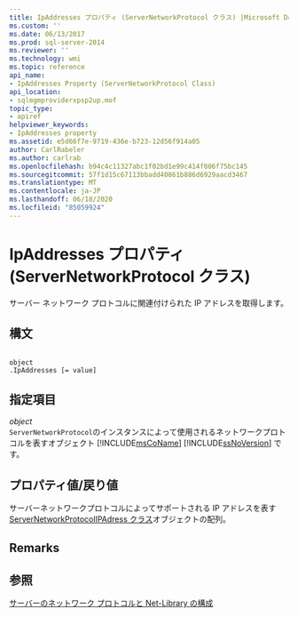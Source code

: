 ```yaml
---
title: IpAddresses プロパティ (ServerNetworkProtocol クラス) |Microsoft Docs
ms.custom: ''
ms.date: 06/13/2017
ms.prod: sql-server-2014
ms.reviewer: ''
ms.technology: wmi
ms.topic: reference
api_name:
- IpAddresses Property (ServerNetworkProtocol Class)
api_location:
- sqlmgmproviderxpsp2up.mof
topic_type:
- apiref
helpviewer_keywords:
- IpAddresses property
ms.assetid: e5d66f7e-9719-436e-b723-12d56f914a05
author: CarlRabeler
ms.author: carlrab
ms.openlocfilehash: b94c4c11327abc1f02bd1e99c414f806f75bc145
ms.sourcegitcommit: 57f1d15c67113bbadd40861b886d6929aacd3467
ms.translationtype: MT
ms.contentlocale: ja-JP
ms.lasthandoff: 06/18/2020
ms.locfileid: "85059924"
---
```

# <a name="ipaddresses-property-servernetworkprotocol-class"></a>IpAddresses プロパティ (ServerNetworkProtocol クラス)
  サーバー ネットワーク プロトコルに関連付けられた IP アドレスを取得します。  
  
## <a name="syntax"></a>構文  
  
```  
  
object  
.IpAddresses [= value]  
```  
  
## <a name="parts"></a>指定項目  
 *object*  
 `ServerNetworkProtocol`のインスタンスによって使用されるネットワークプロトコルを表すオブジェクト [!INCLUDE[msCoName](../../../includes/msconame-md.md)] [!INCLUDE[ssNoVersion](../../../includes/ssnoversion-md.md)] です。  
  
## <a name="property-valuereturn-value"></a>プロパティ値/戻り値  
 サーバーネットワークプロトコルによってサポートされる IP アドレスを表す[ServerNetworkProtocolIPAdress クラス](../servernetworkprotocolipaddress-class/servernetworkprotocolipaddress-class.md)オブジェクトの配列。  
  
## <a name="remarks"></a>Remarks  
  
## <a name="see-also"></a>参照  
 [サーバーのネットワーク プロトコルと Net-Library の構成](https://msdn.microsoft.com/library/ms177485\(v=sql.100\).aspx)  
  
  
